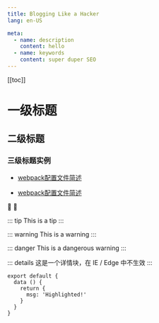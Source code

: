 ```yaml
---
title: Blogging Like a Hacker
lang: en-US

meta:
  - name: description
    content: hello
  - name: keywords
    content: super duper SEO
---
```

[[toc]]
# 一级标题
## 二级标题
### 三级标题实例
* [webpack配置文件简述](webpack/01-Core.md)
- [webpack配置文件简述](webpack/01-Core.md)



:tada: :100:

::: tip
This is a tip
:::

::: warning
This is a warning
:::

::: danger
This is a dangerous warning
:::

::: details
这是一个详情块，在 IE / Edge 中不生效
:::


``` js{5}
export default {
  data () {
    return {
      msg: 'Highlighted!'
    }
  }
}
```